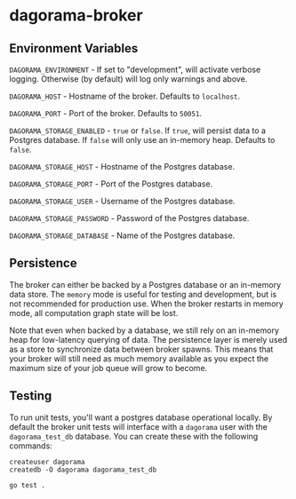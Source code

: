 # dagorama-broker

## Environment Variables

`DAGORAMA_ENVIRONMENT` - If set to "development", will activate verbose logging. Otherwise (by default) will log only warnings and above.

`DAGORAMA_HOST` - Hostname of the broker. Defaults to `localhost`.

`DAGORAMA_PORT` - Port of the broker. Defaults to `50051`.

`DAGORAMA_STORAGE_ENABLED` - `true` or `false`. If `true`, will persist data to a Postgres database. If `false` will only use an in-memory heap. Defaults to `false`.

`DAGORAMA_STORAGE_HOST` - Hostname of the Postgres database.

`DAGORAMA_STORAGE_PORT` - Port of the Postgres database.

`DAGORAMA_STORAGE_USER` - Username of the Postgres database.

`DAGORAMA_STORAGE_PASSWORD` - Password of the Postgres database.

`DAGORAMA_STORAGE_DATABASE` - Name of the Postgres database.

## Persistence

The broker can either be backed by a Postgres database or an in-memory data store. The `memory` mode is useful for testing and development, but is not recommended for production use. When the broker restarts in memory mode, all computation graph state will be lost.

Note that even when backed by a database, we still rely on an in-memory heap for low-latency querying of data. The persistence layer is merely used as a store to synchronize data between broker spawns. This means that your broker will still need as much memory available as you expect the maximum size of your job queue will grow to become.

## Testing

To run unit tests, you'll want a postgres database operational locally. By default the broker unit tests will interface with a `dagorama` user with the `dagorama_test_db` database. You can create these with the following commands:

```
createuser dagorama
createdb -O dagorama dagorama_test_db
```

```
go test .
```
